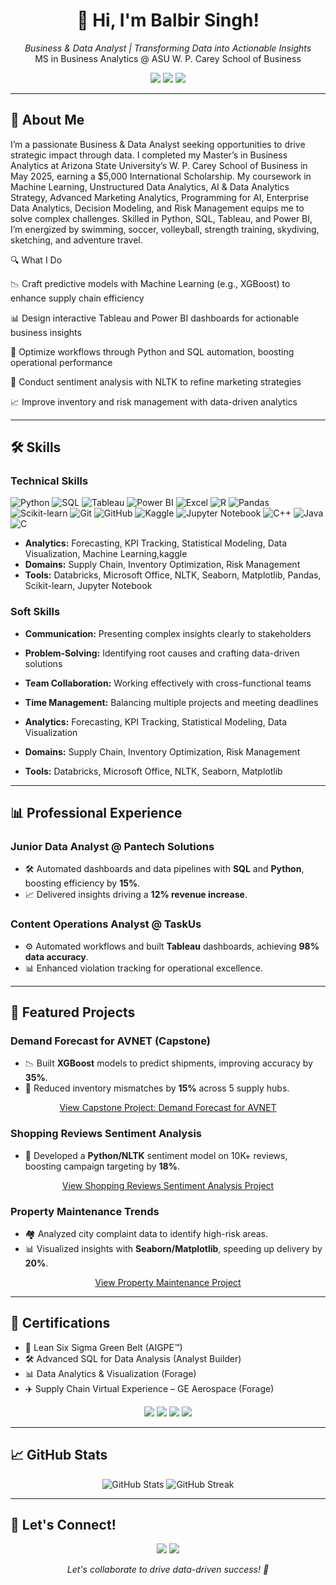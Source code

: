 <h1 align="center">👋 Hi, I'm Balbir Singh!</h1>
<p align="center">
  <em>Business & Data Analyst | Transforming Data into Actionable Insights</em><br>
  MS in Business Analytics @ ASU W. P. Carey School of Business
</p>

<p align="center">
  <a href="mailto:bsingh73@asu.edu"><img src="https://img.shields.io/badge/Email-bsingh73@asu.edu-blueviolet?style=flat-square&logo=gmail"></a>
  <a href="https://www.linkedin.com/in/bsingh27"><img src="https://img.shields.io/badge/LinkedIn-bsingh27-blue?style=flat-square&logo=linkedin"></a>
  <a href="https://github.com/BalbirSingh27"><img src="https://img.shields.io/badge/GitHub-BalbirSingh27-black?style=flat-square&logo=github"></a>
</p>

---

## 👤 About Me

I’m a passionate Business & Data Analyst seeking opportunities to drive strategic impact through data. I completed my Master’s in Business Analytics at Arizona State University’s W. P. Carey School of Business in May 2025, earning a $5,000 International Scholarship. My coursework in Machine Learning, Unstructured Data Analytics, AI & Data Analytics Strategy, Advanced Marketing Analytics, Programming for AI, Enterprise Data Analytics, Decision Modeling, and Risk Management equips me to solve complex challenges. Skilled in Python, SQL, Tableau, and Power BI, I’m energized by swimming, soccer, volleyball, strength training, skydiving, sketching, and adventure travel.



🔍 What I Do





📉 Craft predictive models with Machine Learning (e.g., XGBoost) to enhance supply chain efficiency



📊 Design interactive Tableau and Power BI dashboards for actionable business insights



🔧 Optimize workflows through Python and SQL automation, boosting operational performance



🧠 Conduct sentiment analysis with NLTK to refine marketing strategies



📈 Improve inventory and risk management with data-driven analytics



 
---


## 🛠 Skills

### Technical Skills
![Python](https://img.shields.io/badge/-Python-3776AB?logo=python&style=flat-square)
![SQL](https://img.shields.io/badge/-SQL-4479A1?logo=postgresql&style=flat-square)
![Tableau](https://img.shields.io/badge/-Tableau-E97627?logo=tableau&style=flat-square)
![Power BI](https://img.shields.io/badge/-Power%20BI-F2C811?logo=power-bi&style=flat-square)
![Excel](https://img.shields.io/badge/-Excel-217346?logo=microsoft-excel&style=flat-square)
![R](https://img.shields.io/badge/-R-276DC3?logo=r&style=flat-square)
![Pandas](https://img.shields.io/badge/-Pandas-150458?logo=pandas&style=flat-square)
![Scikit-learn](https://img.shields.io/badge/-Scikit--learn-F7931E?logo=scikit-learn&style=flat-square)
![Git](https://img.shields.io/badge/-Git-F05032?logo=git&style=flat-square)
![GitHub](https://img.shields.io/badge/-GitHub-181717?logo=github&style=flat-square)
![Kaggle](https://img.shields.io/badge/-Kaggle-20BEFF?logo=kaggle&style=flat-square)
![Jupyter Notebook](https://img.shields.io/badge/-Jupyter%20Notebook-F37626?logo=jupyter&style=flat-square)
![C++](https://img.shields.io/badge/-C++-00599C?logo=c%2B%2B&style=flat-square)
![Java](https://img.shields.io/badge/-Java-007396?logo=java&style=flat-square)
![C](https://img.shields.io/badge/-C-A8B9CC?logo=c&style=flat-square)

- **Analytics:** Forecasting, KPI Tracking, Statistical Modeling, Data Visualization, Machine Learning,kaggle  
- **Domains:** Supply Chain, Inventory Optimization, Risk Management  
- **Tools:** Databricks, Microsoft Office, NLTK, Seaborn, Matplotlib, Pandas, Scikit-learn, Jupyter Notebook

### Soft Skills
- **Communication:** Presenting complex insights clearly to stakeholders  
- **Problem-Solving:** Identifying root causes and crafting data-driven solutions  
- **Team Collaboration:** Working effectively with cross-functional teams  
- **Time Management:** Balancing multiple projects and meeting deadlines  

- **Analytics:** Forecasting, KPI Tracking, Statistical Modeling, Data Visualization  
- **Domains:** Supply Chain, Inventory Optimization, Risk Management  
- **Tools:** Databricks, Microsoft Office, NLTK, Seaborn, Matplotlib

---

## 📊 Professional Experience

### Junior Data Analyst @ Pantech Solutions
- 🛠 Automated dashboards and data pipelines with **SQL** and **Python**, boosting efficiency by **15%**.  
- 📈 Delivered insights driving a **12% revenue increase**.

### Content Operations Analyst @ TaskUs
- ⚙️ Automated workflows and built **Tableau** dashboards, achieving **98% data accuracy**.  
- 📊 Enhanced violation tracking for operational excellence.

---

## 📁 Featured Projects

### Demand Forecast for AVNET (Capstone)
- 📉 Built **XGBoost** models to predict shipments, improving accuracy by **35%**.  
- 🔄 Reduced inventory mismatches by **15%** across 5 supply hubs.

<p align="center">
  <a href="https://github.com/BalbirSingh27/Capstone-Project-Demand-Forecast-in-Supply-Chain-AVNET">View Capstone Project: Demand Forecast for AVNET</a>
</p>

### Shopping Reviews Sentiment Analysis
- 🧠 Developed a **Python/NLTK** sentiment model on 10K+ reviews, boosting campaign targeting by **18%**.

<p align="center">
  <a href="https://github.com/BalbirSingh27/Shopping-Reviews-Sentiment">View Shopping Reviews Sentiment Analysis Project</a>
</p>

### Property Maintenance Trends
- 🏘 Analyzed city complaint data to identify high-risk areas.  
- 📊 Visualized insights with **Seaborn/Matplotlib**, speeding up delivery by **20%**.

<p align="center">
  <a href="https://github.com/BalbirSingh27/CIS-591-Property-Maintenance">View Property Maintenance Project</a>
</p>


---

## 📜 Certifications

- 🏅 Lean Six Sigma Green Belt (AIGPE™)  
- 🛠 Advanced SQL for Data Analysis (Analyst Builder)  
- 📊 Data Analytics & Visualization (Forage)  
- ✈️ Supply Chain Virtual Experience – GE Aerospace (Forage)

<p align="center">
  <img src="https://img.shields.io/badge/Certified-Lean%20Six%20Sigma%20Green%20Belt-green?style=flat-square">
  <img src="https://img.shields.io/badge/Certified-Advanced%20SQL-blue?style=flat-square">
  <img src="https://img.shields.io/badge/Certified-Data%20Analytics%20%26%20Visualization-orange?style=flat-square">
  <img src="https://img.shields.io/badge/Certified-Supply%20Chain%20GE%20Aerospace-lightgrey?style=flat-square">
</p>

---

## 📈 GitHub Stats

<p align="center">
  <img src="https://github-readme-stats.vercel.app/api?username=BalbirSingh27&show_icons=true&theme=dracula&hide_border=true" alt="GitHub Stats">
  <img src="https://github-readme-streak-stats.herokuapp.com/?user=BalbirSingh27&theme=dracula&hide_border=true" alt="GitHub Streak">
</p>

---

## 🤝 Let's Connect!

<p align="center">
  <a href="mailto:bsingh73@asu.edu"><img src="https://img.shields.io/badge/Email-Contact%20Me-blueviolet?style=for-the-badge&logo=gmail"></a>
  <a href="https://www.linkedin.com/in/bsingh27"><img src="https://img.shields.io/badge/LinkedIn-Connect-blue?style=for-the-badge&logo=linkedin"></a>
</p>

<p align="center">
  <em>Let's collaborate to drive data-driven success! 🚀</em>
</p>

